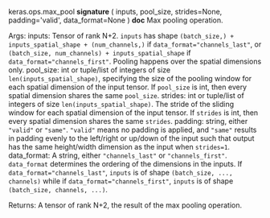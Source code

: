 keras.ops.max_pool
__signature__
(
  inputs,
  pool_size,
  strides=None,
  padding='valid',
  data_format=None
)
__doc__
Max pooling operation.

Args:
    inputs: Tensor of rank N+2. `inputs` has shape
        `(batch_size,) + inputs_spatial_shape + (num_channels,)` if
        `data_format="channels_last"`, or
        `(batch_size, num_channels) + inputs_spatial_shape` if
        `data_format="channels_first"`. Pooling happens over the spatial
        dimensions only.
    pool_size: int or tuple/list of integers of size
        `len(inputs_spatial_shape)`, specifying the size of the pooling
        window for each spatial dimension of the input tensor. If
        `pool_size` is int, then every spatial dimension shares the same
        `pool_size`.
    strides: int or tuple/list of integers of size
        `len(inputs_spatial_shape)`. The stride of the sliding window for
        each spatial dimension of the input tensor. If `strides` is int,
        then every spatial dimension shares the same `strides`.
    padding: string, either `"valid"` or `"same"`. `"valid"` means no
        padding is applied, and `"same"` results in padding evenly to the
        left/right or up/down of the input such that output has the
        same height/width dimension as the input when `strides=1`.
    data_format: A string, either `"channels_last"` or `"channels_first"`.
        `data_format` determines the ordering of the dimensions in the
        inputs. If `data_format="channels_last"`, `inputs` is of shape
        `(batch_size, ..., channels)` while if
        `data_format="channels_first"`, `inputs` is of shape
        `(batch_size, channels, ...)`.

Returns:
    A tensor of rank N+2, the result of the max pooling operation.
